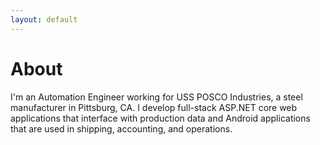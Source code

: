 ```yaml
---
layout: default
---
```




# [](#header-1)About

I'm an Automation Engineer working for USS POSCO Industries, a steel manufacturer in Pittsburg, CA. I develop full-stack ASP.NET core web applications that interface with production data and Android applications that are used in shipping, accounting, and operations.

